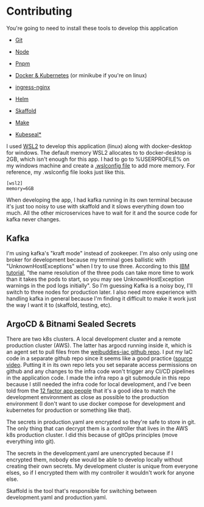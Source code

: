 # Contributing

You're going to need to install these tools to develop this application

- [Git](https://git-scm.com/)

- [Node](https://nodejs.org/en/)

- [Pnpm](https://pnpm.io/)

- [Docker & Kubernetes](https://www.docker.com/products/docker-desktop) (or minikube if you're on linux)

- [ingress-nginx](https://kubernetes.github.io/ingress-nginx/deploy/)

- [Helm](https://helm.sh/docs/intro/install/#helm)

- [Skaffold](https://skaffold.dev/docs/install/)

- [Make](https://stackoverflow.com/questions/32127524/how-to-install-and-use-make-in-windows)

- [Kubeseal*](https://github.com/bitnami-labs/sealed-secrets)

I used [WSL2](https://docs.microsoft.com/en-us/windows/wsl/compare-versions) to develop this application (linux) along with docker-desktop for windows. The default memory WSL2 allocates to to docker-desktop is 2GB, which isn't enough for this app. I had to go to %USERPROFILE% on my windows machine and create a [.wslconfig file](https://docs.microsoft.com/en-us/windows/wsl/wsl-config#configure-global-options-with-wslconfig) to add more memory. For reference, my .wslconfig file looks just like this.

```config
[wsl2]
memory=6GB
```

When developing the app, I had kafka running in its own terminal because it's just too noisy to use with skaffold and it slows everything down too much. All the other microservices have to wait for it and the source code for kafka never changes.

## Kafka

I'm using kafka's "kraft mode" instead of zookeeper. I'm also only using one broker for development because my terminal goes ballistic with "UnknownHostExceptions" when I try to use three. According to this [IBM tutorial](https://developer.ibm.com/tutorials/kafka-in-kubernetes/), "the name resolution of the three pods can take more time to work than it takes the pods to start, so you may see UnknownHostException warnings in the pod logs initially". So I'm guessing Kafka is a noisy boy, I'll switch to three nodes for production later. I also need more experience with handling kafka in general because I'm finding it difficult to make it work just the way I want it to (skaffold, testing, etc).

## ArgoCD & Bitnami Sealed Secrets

There are two k8s clusters. A local development cluster and a remote production cluster (AWS). The latter has argocd running inside it, which is an agent set to pull files from the [weibuddies-iac github repo](https://github.com/Chris56974/weibuddies-iac/tree/main). I put my IaC code in a separate github repo since it seems like a good practice ([source video](https://youtu.be/MeU5_k9ssrs?t=391). Putting it in its own repo lets you set separate access permissions on github and any changes to the infra code won't trigger any CI/CD pipelines in the application code. I made the infra repo a git submodule in this repo because I still needed the infra code for local development, and I've been told from the [12 factor app people](https://12factor.net/dev-prod-parity) that it's a good idea to match the development environment as close as possible to the production environment (I don't want to use docker compose for development and kubernetes for production or something like that).

The secrets in production.yaml are encrypted so they're safe to store in git. The only thing that can decrypt them is a controller that lives in the AWS k8s production cluster. I did this because of gitOps principles (move everything into git). 

The secrets in the development.yaml are unencrypted because if I encrypted them, nobody else would be able to develop locally without creating their own secrets. My development cluster is unique from everyone elses, so if I encrypted them with my controller it wouldn't work for anyone else.

Skaffold is the tool that's responsible for switching between development.yaml and production.yaml.
